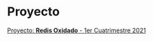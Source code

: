 # Proyecto

[Proyecto: **Redis Oxidado** - 1er Cuatrimestre 2021](./proyecto/Proyecto_2021_1C_Redis.pdf)
